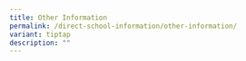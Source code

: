 ```yaml
---
title: Other Information
permalink: /direct-school-information/other-information/
variant: tiptap
description: ""
---
```

<p></p>